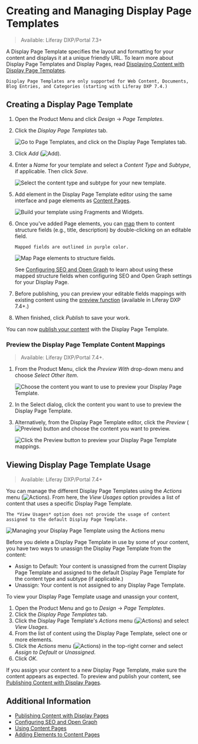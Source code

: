 # Creating and Managing Display Page Templates

> Available: Liferay DXP/Portal 7.3+

A Display Page Template specifies the layout and formatting for your content and displays it at a unique friendly URL. To learn more about Display Page Templates and Display Pages, read [Displaying Content with Display Page Templates](./about-display-page-templates-and-display-pages.md).

```{note}
Display Page Templates are only supported for Web Content, Documents, Blog Entries, and Categories (starting with Liferay DXP 7.4.)
```

## Creating a Display Page Template

1. Open the Product Menu and click *Design* &rarr; *Page Templates*.

1. Click the *Display Page Templates* tab.

   ![Go to Page Templates, and click on the Display Page Templates tab.](./creating-and-managing-display-page-templates/images/02.png)

1. Click *Add* (![Add](./../../../images/icon-add.png)).

1. Enter a *Name* for your template and select a *Content Type* and *Subtype*, if applicable. Then click *Save*.

   ![Select the content type and subtype for your new template.](./creating-and-managing-display-page-templates/images/03.png)

1. Add element in the Display Page Template editor using the same interface and page elements as [Content Pages](../../creating-pages/using-content-pages/content-page-editor-ui-reference.md).

   ![Build your template using Fragments and Widgets.](./creating-and-managing-display-page-templates/images/04.png)

1. Once you've added Page elements, you can [map](../../creating-pages/page-fragments-and-widgets/using-fragments/configuring-fragments/fragment-sub-elements-reference.md#mapping-settings) them to content structure fields (e.g., title, description) by double-clicking on an editable field.

   ```{tip}
   Mapped fields are outlined in purple color.
   ```

   ![Map Page elements to structure fields.](./creating-and-managing-display-page-templates/images/05.png)

   See [Configuring SEO and Open Graph](./configuring-seo-and-open-graph.md) to learn about using these mapped structure fields when configuring SEO and Open Graph settings for your Display Page.

1. Before publishing, you can preview your editable fields mappings with existing content using the [preview function](#preview-the-display-page-template-content-mappings) (available in Liferay DXP 7.4+.)

1. When finished, click *Publish* to save your work.

You can now [publish your content](./publishing-content-with-display-pages.md) with the Display Page Template.

### Preview the Display Page Template Content Mappings

> Available: Liferay DXP/Portal 7.4+.

1. From the Product Menu, click the *Preview With* drop-down menu and choose *Select Other Item*.

   ![Choose the content you want to use to preview your Display Page Template.](./creating-and-managing-display-page-templates/images/07.png)

1. In the Select dialog, click the content you want to use to preview the Display Page Template.
1. Alternatively, from the Display Page Template editor, click the *Preview* (![Preview](../../../images/icon-preview.png)) button and choose the content you want to preview.

   ![Click the Preview button to preview your Display Page Template mappings.](./creating-and-managing-display-page-templates/images/08.png)

## Viewing Display Page Template Usage

> Available: Liferay DXP/Portal 7.4+

You can manage the different Display Page Templates using the *Actions* menu (![Actions](../../../images/icon-actions.png)). From here, the *View Usages* option provides a list of content that uses a specific Display Page Template.

```{note}
The *View Usages* option does not provide the usage of content assigned to the default Display Page Template.
```

![Managing your Display Page Template using the Actions menu](./creating-and-managing-display-page-templates/images/06.png)

Before you delete a Display Page Template in use by some of your content, you have two ways to unassign the Display Page Template from the content:

- Assign to Default: Your content is unassigned from the current Display Page Template and assigned to the default Display Page Template for the content type and subtype (if applicable.)
- Unassign: Your content is not assigned to any Display Page Template.

To view your Display Page Template usage and unassign your content,

1. Open the Product Menu and go to *Design* &rarr; *Page Templates*.
1. Click the *Display Page Templates* tab.
1. Click the Display Page Template's *Actions* menu (![Actions](../../../images/icon-actions.png)) and select *View Usages*.
1. From the list of content using the Display Page Template, select one or more elements.
1. Click the *Actions* menu (![Actions](../../../images/icon-actions.png)) in the top-right corner and select *Assign to Default* or *Unassigned*.
1. Click *OK*.

If you assign your content to a new Display Page Template, make sure the content appears as expected. To preview and publish your content, see [Publishing Content with Display Pages](./publishing-content-with-display-pages.md).

## Additional Information

- [Publishing Content with Display Pages](./publishing-content-with-display-pages.md)
- [Configuring SEO and Open Graph](./configuring-seo-and-open-graph.md)
- [Using Content Pages](./../../creating-pages/using-content-pages.md)
- [Adding Elements to Content Pages](../../creating-pages/using-content-pages/adding-elements-to-content-pages.md)
